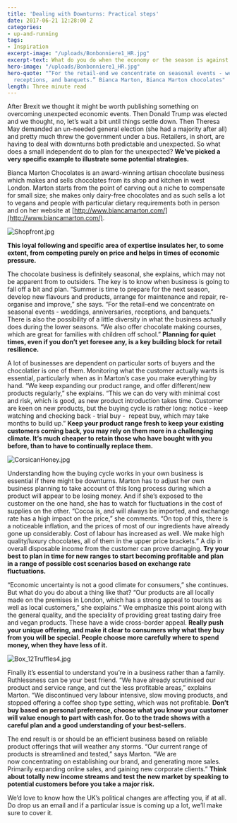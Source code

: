 ```yaml
---
title: 'Dealing with Downturns: Practical steps'
date: 2017-06-21 12:28:00 Z
categories:
- up-and-running
tags:
- Inspiration
excerpt-image: "/uploads/Bonbonniere1_HR.jpg"
excerpt-text: What do you do when the economy or the season is against you?
hero-image: "/uploads/Bonbonniere1_HR.jpg"
hero-quote: "“For the retail-end we concentrate on seasonal events - weddings, anniversaries,
  receptions, and banquets.” Bianca Marton, Bianca Marton chocolates"
length: Three minute read
---
```


After Brexit we thought it might be worth publishing something on overcoming unexpected economic events. Then Donald Trump was elected and we thought, no, let’s wait a bit until things settle down. Then Theresa May demanded an un-needed general election (she had a majority after all) and pretty much threw the government under a bus. Retailers, in short, are having to deal with downturns both predictable and unexpected. So what does a small independent do to plan for the unexpected? **We’ve picked a very specific example to illustrate some potential strategies.**

Bianca Marton Chocolates is an award-winning artisan chocolate business which makes and sells chocolates from its shop and kitchen in west London. Marton starts from the point of carving out a niche to compensate for small size; she makes only dairy-free chocolates and as such sells a lot to vegans and people with particular dietary requirements both in person and on her website at [http://www.biancamarton.com/](http://www.biancamarton.com/).

![Shopfront.jpg](/uploads/Shopfront.jpg)

**This loyal following and specific area of expertise insulates her, to some extent, from competing purely on price and helps in times of economic pressure.**

The chocolate business is definitely seasonal, she explains, which may not be apparent from to outsiders. The key is to know when business is going to fall off a bit and plan. “Summer is time to prepare for the next season, develop new flavours and products, arrange for maintenance and repair, re-organise and improve,” she says. “For the retail-end we concentrate on seasonal events - weddings, anniversaries, receptions, and banquets.” There is also the possibility of a little diversity in what the business actually does during the lower seasons. “We also offer chocolate making courses, which are great for families with children off school.” **Planning for quiet times, even if you don’t yet foresee any, is a key building block for retail resilience.**

A lot of businesses are dependent on particular sorts of buyers and the chocolatier is one of them. Monitoring what the customer actually wants is essential, particularly when as in Marton’s case you make everything by hand. “We keep expanding our product range, and offer different/new products regularly,” she explains. “This we can do very with minimal cost and risk, which is good, as new product introduction takes time. Customer are keen on new products, but the buying cycle is rather long: notice - keep watching and checking back - trial buy -  repeat buy, which may take months to build up.” **Keep your product range fresh to keep your existing customers coming back, you may rely on them more in a challenging climate. It’s much cheaper to retain those who have bought with you before, than to have to continually replace them.**

![CorsicanHoney.jpg](/uploads/CorsicanHoney.jpg)

Understanding how the buying cycle works in your own business is essential if there might be downturns. Marton has to adjust her own business planning to take account of this long process during which a product will appear to be losing money. And if she’s exposed to the customer on the one hand, she has to watch for fluctuations in the cost of supplies on the other. “Cocoa is, and will always be imported, and exchange rate has a high impact on the price,” she comments. “On top of this, there is a noticeable inflation, and the prices of most of our ingredients have already gone up considerably. Cost of labour has increased as well. We make high quality/luxury chocolates, all of them in the upper price brackets.” A dip in overall disposable income from the customer can prove damaging. **Try your best to plan in time for new ranges to start becoming profitable and plan in a range of possible cost scenarios based on exchange rate fluctuations.**

“Economic uncertainty is not a good climate for consumers,” she continues. But what do you do about a thing like that? “Our products are all locally made on the premises in London, which has a strong appeal to tourists as well as local customers,” she explains.” We emphasize this point along with the general quality, and the speciality of providing great tasting dairy free and vegan products. These have a wide cross-border appeal. **Really push your unique offering, and make it clear to consumers why what they buy from you will be special. People choose more carefully where to spend money, when they have less of it.**

![Box_12Truffles4.jpg](/uploads/Box_12Truffles4.jpg)

Finally it’s essential to understand you’re in a business rather than a family. Ruthlessness can be your best friend. “We have already scrutinised our product and service range, and cut the less profitable areas,” explains Marton. “We discontinued very labour intensive, slow moving products, and stopped offering a coffee shop type setting, which was not profitable. **Don’t buy based on personal preference, choose what you know your customer will value enough to part with cash for. Go to the trade shows with a careful plan and a good understanding of your best-sellers.**

The end result is or should be an efficient business based on reliable product offerings that will weather any storms. “Our current range of products is streamlined and tested,” says Marton. “We are now concentrating on establishing our brand, and generating more sales. Primarily expanding online sales, and gaining new corporate clients.” **Think about totally new income streams and test the new market by speaking to potential customers before you take a major risk.**

We’d love to know how the UK’s political changes are affecting you, if at all. Do drop us an email and if a particular issue is coming up a lot, we’ll make sure to cover it.